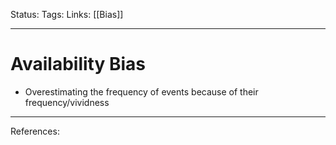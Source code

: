Status:
Tags:
Links: [[Bias]]
___
# Availability Bias
- Overestimating the frequency of events because of their frequency/vividness
___
References:
